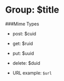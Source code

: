 # Group: $title

###Mime Types

* post: $cuid  
* get: $ruid  
* put: $uuid  
* delete: $duid  

* URL example: `$url` 


